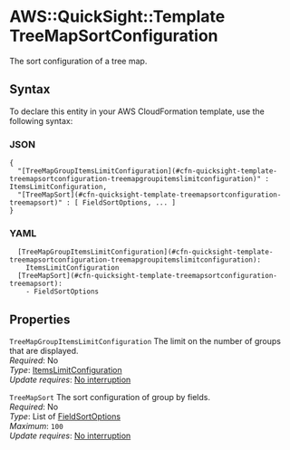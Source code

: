 # AWS::QuickSight::Template TreeMapSortConfiguration<a name="aws-properties-quicksight-template-treemapsortconfiguration"></a>

The sort configuration of a tree map\.

## Syntax<a name="aws-properties-quicksight-template-treemapsortconfiguration-syntax"></a>

To declare this entity in your AWS CloudFormation template, use the following syntax:

### JSON<a name="aws-properties-quicksight-template-treemapsortconfiguration-syntax.json"></a>

```
{
  "[TreeMapGroupItemsLimitConfiguration](#cfn-quicksight-template-treemapsortconfiguration-treemapgroupitemslimitconfiguration)" : ItemsLimitConfiguration,
  "[TreeMapSort](#cfn-quicksight-template-treemapsortconfiguration-treemapsort)" : [ FieldSortOptions, ... ]
}
```

### YAML<a name="aws-properties-quicksight-template-treemapsortconfiguration-syntax.yaml"></a>

```
  [TreeMapGroupItemsLimitConfiguration](#cfn-quicksight-template-treemapsortconfiguration-treemapgroupitemslimitconfiguration):
    ItemsLimitConfiguration
  [TreeMapSort](#cfn-quicksight-template-treemapsortconfiguration-treemapsort):
    - FieldSortOptions
```

## Properties<a name="aws-properties-quicksight-template-treemapsortconfiguration-properties"></a>

`TreeMapGroupItemsLimitConfiguration` <a name="cfn-quicksight-template-treemapsortconfiguration-treemapgroupitemslimitconfiguration"></a>
The limit on the number of groups that are displayed\.  
_Required_: No  
_Type_: [ItemsLimitConfiguration](aws-properties-quicksight-template-itemslimitconfiguration.md)  
_Update requires_: [No interruption](https://docs.aws.amazon.com/AWSCloudFormation/latest/UserGuide/using-cfn-updating-stacks-update-behaviors.html#update-no-interrupt)

`TreeMapSort` <a name="cfn-quicksight-template-treemapsortconfiguration-treemapsort"></a>
The sort configuration of group by fields\.  
_Required_: No  
_Type_: List of [FieldSortOptions](aws-properties-quicksight-template-fieldsortoptions.md)  
_Maximum_: `100`  
_Update requires_: [No interruption](https://docs.aws.amazon.com/AWSCloudFormation/latest/UserGuide/using-cfn-updating-stacks-update-behaviors.html#update-no-interrupt)
